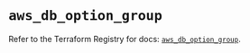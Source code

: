# `aws_db_option_group`

Refer to the Terraform Registry for docs: [`aws_db_option_group`](https://registry.terraform.io/providers/hashicorp/aws/5.100.0/docs/resources/db_option_group).
